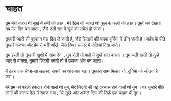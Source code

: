 # चाहत 
तुम मेरी चाहत थी सूखे में नमी की तरह ,
मेरे दिल की चाहत थी फूल के कली की तरह।
तुम्हें जब देखता तब मेरा दिन बन जाता ,
जैसे ठंडी रात में सूर्य का सवेरा हो जाता।

तुम्हारी प्यारी सी मुस्कान मेरा दिल ले जाती है,
जैसे सितारों की चमक पूर्णिमा में छीन जाती है।
काँच के पीछे तुम्हारे करुणा और प्रेम से भरी आँखे,
जैसे स्थिर समंदर में मोतियां दिख जाते।

तुम हस्ती तो तुम्हारी खुशी में साथ देता ,
तुम रोती तो बाहों में तुम्हें शांत करता ।
तुम रूठी रहती तो तुम्हें प्यार से मानता,
तुम्हारे ज़िंदगी बनती तो मैं उसका अंश बन जाता।



मैं ठहरा एक सीधा-सा लड़का,
सपनों का आसमान बड़ा।
तुम्हारा साथ  मिलता तो,
दुनिया को जीतना है जरा।

मेरे प्रेम की पहली हकदार होने वाली थी तुम,
मेरे ज़िंदगी की नई एहसास होने वाली थी तुम ।
पर तुम्हारे पीछे लोगों की कतार देख मैं समज गया ,
मेरे सूखे और अकेले दिल की सिर्फ़ एक चाहत थी तुम।

